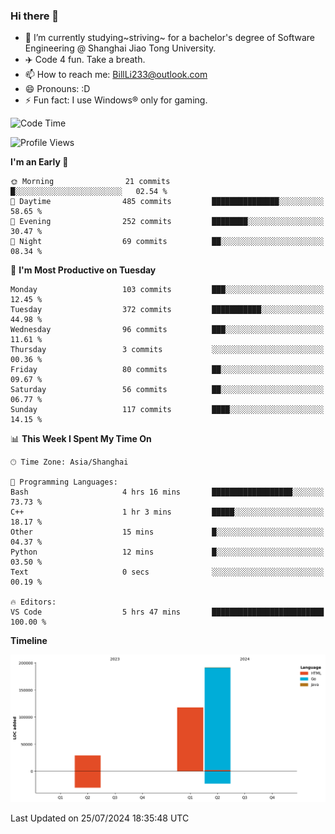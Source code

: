 ### Hi there 👋
- 🌱 I’m currently studying~striving~ for a bachelor's degree of Software Engineering @ Shanghai Jiao Tong University.
- ✈️ Code 4 fun. Take a breath.
- 📫 How to reach me: BillLi233@outlook.com
- 😄 Pronouns: :D
- ⚡ Fun fact: I use Windows® only for gaming.

<!--START_SECTION:waka-->
![Code Time](http://img.shields.io/badge/Code%20Time-268%20hrs%2033%20mins-blue)

![Profile Views](http://img.shields.io/badge/Profile%20Views-0-blue)

**I'm an Early 🐤** 

```text
🌞 Morning                21 commits          █░░░░░░░░░░░░░░░░░░░░░░░░   02.54 % 
🌆 Daytime                485 commits         ███████████████░░░░░░░░░░   58.65 % 
🌃 Evening                252 commits         ████████░░░░░░░░░░░░░░░░░   30.47 % 
🌙 Night                  69 commits          ██░░░░░░░░░░░░░░░░░░░░░░░   08.34 % 
```
📅 **I'm Most Productive on Tuesday** 

```text
Monday                   103 commits         ███░░░░░░░░░░░░░░░░░░░░░░   12.45 % 
Tuesday                  372 commits         ███████████░░░░░░░░░░░░░░   44.98 % 
Wednesday                96 commits          ███░░░░░░░░░░░░░░░░░░░░░░   11.61 % 
Thursday                 3 commits           ░░░░░░░░░░░░░░░░░░░░░░░░░   00.36 % 
Friday                   80 commits          ██░░░░░░░░░░░░░░░░░░░░░░░   09.67 % 
Saturday                 56 commits          ██░░░░░░░░░░░░░░░░░░░░░░░   06.77 % 
Sunday                   117 commits         ████░░░░░░░░░░░░░░░░░░░░░   14.15 % 
```


📊 **This Week I Spent My Time On** 

```text
🕑︎ Time Zone: Asia/Shanghai

💬 Programming Languages: 
Bash                     4 hrs 16 mins       ██████████████████░░░░░░░   73.73 % 
C++                      1 hr 3 mins         █████░░░░░░░░░░░░░░░░░░░░   18.17 % 
Other                    15 mins             █░░░░░░░░░░░░░░░░░░░░░░░░   04.37 % 
Python                   12 mins             █░░░░░░░░░░░░░░░░░░░░░░░░   03.50 % 
Text                     0 secs              ░░░░░░░░░░░░░░░░░░░░░░░░░   00.19 % 

🔥 Editors: 
VS Code                  5 hrs 47 mins       █████████████████████████   100.00 % 
```

**Timeline**

![Lines of Code chart](https://raw.githubusercontent.com/GMH233/GMH233/main/assets/bar_graph.png)


 Last Updated on 25/07/2024 18:35:48 UTC
<!--END_SECTION:waka-->

<!--
**GMH233/GMH233** is a ✨ _special_ ✨ repository because its `README.md` (this file) appears on your GitHub profile.

Here are some ideas to get you started:

- 🔭 I’m currently working on ...
- 🌱 I’m currently learning ...
- 👯 I’m looking to collaborate on ...
- 🤔 I’m looking for help with ...
- 💬 Ask me about ...
- 📫 How to reach me: ...
- 😄 Pronouns: ...
- ⚡ Fun fact: ...
-->
